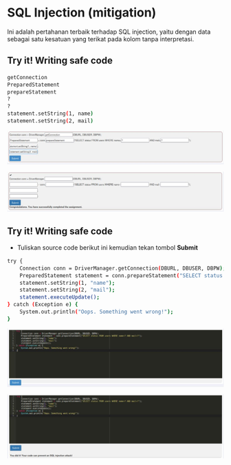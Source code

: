 # SQL Injection (mitigation)
Ini adalah pertahanan terbaik terhadap SQL injection, yaitu dengan data sebagai satu kesatuan yang terikat pada kolom tanpa interpretasi. 

## Try it! Writing safe code
```sh
getConnection
PreparedStatement
prepareStatement
?
?
statement.setString(1, name)
statement.setString(2, mail)
```

![alt text](https://github.com/rahardian-dwi-saputra/webgoat/blob/main/assets/sql%20injection%20mitigation/sqli%20mitigation%201.JPG)

![alt text](https://github.com/rahardian-dwi-saputra/webgoat/blob/main/assets/sql%20injection%20mitigation/sqli%20mitigation%202.JPG)

## Try it! Writing safe code
- Tuliskan source code berikut ini kemudian tekan tombol **Submit**
```sh
try {
    Connection conn = DriverManager.getConnection(DBURL, DBUSER, DBPW);
    PreparedStatement statement = conn.prepareStatement("SELECT status FROM users WHERE name=? AND mail=?");
    statement.setString(1, "name");
    statement.setString(2, "mail");
    statement.executeUpdate();
} catch (Exception e) {
    System.out.println("Oops. Something went wrong!");
}
```

![alt text](https://github.com/rahardian-dwi-saputra/webgoat/blob/main/assets/sql%20injection%20mitigation/sqli%20mitigation%203.JPG)

![alt text](https://github.com/rahardian-dwi-saputra/webgoat/blob/main/assets/sql%20injection%20mitigation/sqli%20mitigation%204.JPG)
